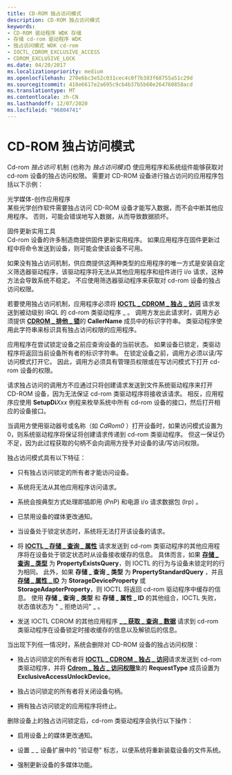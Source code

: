 ```yaml
---
title: CD-ROM 独占访问模式
description: CD-ROM 独占访问模式
keywords:
- CD-ROM 驱动程序 WDK 存储
- 存储 cd-rom 驱动程序 WDK
- 独占访问模式 WDK cd-rom
- IOCTL_CDROM_EXCLUSIVE_ACCESS
- CDROM_EXCLUSIVE_LOCK
ms.date: 04/20/2017
ms.localizationpriority: medium
ms.openlocfilehash: 270e6bc3e52c031cec4c0f7b383f68755a51c29d
ms.sourcegitcommit: 418e6617e2a695c9cb4b37b5b60e264760858acd
ms.translationtype: MT
ms.contentlocale: zh-CN
ms.lasthandoff: 12/07/2020
ms.locfileid: "96804741"
---
```

# <a name="cd-rom-exclusive-access-mode"></a>CD-ROM 独占访问模式


Cd-rom *独占访问* 机制 (也称为 *独占访问模式*) 使应用程序和系统组件能够获取对 cd-rom 设备的独占访问权限。 需要对 CD-ROM 设备进行独占访问的应用程序包括以下示例：

<span id="Optical_media-authoring_applications"></span><span id="optical_media-authoring_applications"></span><span id="OPTICAL_MEDIA-AUTHORING_APPLICATIONS"></span>光学媒体-创作应用程序  
某些光学创作软件需要独占访问 CD-ROM 设备才能写入数据，而不会中断其他应用程序。 否则，可能会错误地写入数据，从而导致数据损坏。

<span id="Firmware_update_utilities"></span><span id="firmware_update_utilities"></span><span id="FIRMWARE_UPDATE_UTILITIES"></span>固件更新实用工具  
Cd-rom 设备的许多制造商提供固件更新实用程序。 如果应用程序在固件更新过程中将命令发送到设备，则可能会使该设备不可用。

如果没有独占访问机制，供应商提供这两种类型的应用程序的唯一方式是安装自定义筛选器驱动程序，该驱动程序将无法从其他应用程序和组件进行 i/o 请求，这种方法会导致系统不稳定。 不应使用筛选器驱动程序来获取对 cd-rom 设备的独占访问权限。

若要使用独占访问机制，应用程序必须将 [**IOCTL \_ CDROM \_ 独占 \_ 访问**](/windows-hardware/drivers/ddi/ntddcdrm/ni-ntddcdrm-ioctl_cdrom_exclusive_access) 请求发送到被动级别 IRQL 的 cd-rom 类驱动程序 \_ 。 调用方发出此请求时，调用方必须提供 [**CDROM \_ 排他 \_ 锁**](/windows-hardware/drivers/ddi/ntddcdrm/ns-ntddcdrm-_cdrom_exclusive_lock)的 **CallerName** 成员中的标识字符串。 类驱动程序使用此字符串来标识具有独占访问权限的应用程序。

应用程序在尝试锁定设备之前应查询设备的当前状态。 如果设备已锁定，类驱动程序将返回当前设备所有者的标识字符串。 在锁定设备之前，调用方必须以读/写访问模式打开它。 因此，调用方必须具有管理员权限或在写访问模式下打开 cd-rom 设备的权限。

请求独占访问的调用方不应通过只将创建请求发送到文件系统驱动程序来打开 CD-ROM 设备，因为无法保证 cd-rom 类驱动程序将接收该请求。 相反，应用程序应使用 **SetupDi**_Xxx_ 例程来枚举系统中所有 cd-rom 设备的接口，然后打开相应的设备接口。

当调用方使用驱动器号或名称（如 *CdRom0* ）打开设备时，如果访问模式设置为0，则系统驱动程序将保证将创建请求传递到 cd-rom 类驱动程序。 但这一保证仍不足，因为此过程获取的句柄不会向调用方授予对设备的读/写访问权限。

独占访问模式具有以下特征：

-   只有独占访问锁定的所有者才能访问设备。

-   系统将无法从其他应用程序访问请求。

-   系统会按典型方式处理即插即用 (PnP) 和电源 i/o 请求数据包 (Irp) 。

-   已禁用设备的媒体更改通知。

-   当设备处于锁定状态时，系统将无法打开该设备的请求。

-   将 [**IOCTL \_ 存储 \_ 查询 \_ 属性**](/windows-hardware/drivers/ddi/ntddstor/ni-ntddstor-ioctl_storage_query_property) 请求发送到 cd-rom 类驱动程序的其他应用程序将在设备处于锁定状态时从设备接收缓存的信息。 具体而言，如果 [**存储 \_ 查询 \_ 类型**](/windows-hardware/drivers/ddi/ntddstor/ne-ntddstor-_storage_query_type) 为 **PropertyExistsQuery**，则 IOCTL 的行为与设备未锁定时的行为相同。 此外，如果 **存储 \_ 查询 \_ 类型** 为 **PropertyStandardQuery** ，并且 [**存储 \_ 属性 \_ ID**](/windows-hardware/drivers/ddi/ntddstor/ne-ntddstor-storage_property_id) 为 **StorageDeviceProperty** 或 **StorageAdapterProperty**，则 IOCTL 将返回 cd-rom 驱动程序中缓存的信息。 使用 **存储 \_ 查询 \_ 类型** 和 **存储 \_ 属性 \_ ID** 的其他组合，IOCTL 失败，状态值状态为 " \_ 拒绝访问" \_ 。

-   发送 IOCTL CDROM 的其他应用程序 [**\_ \_ 获取 \_ 查询 \_ 数据**](/windows-hardware/drivers/ddi/ntddcdrm/ni-ntddcdrm-ioctl_cdrom_get_inquiry_data) 请求到 cd-rom 类驱动程序在设备锁定时接收缓存的信息以及解锁后的信息。

当出现下列任一情况时，系统会删除对 CD-ROM 设备的独占访问权限：

-   独占访问锁定的所有者将 [**IOCTL \_ CDROM \_ 独占 \_ 访问**](/windows-hardware/drivers/ddi/ntddcdrm/ni-ntddcdrm-ioctl_cdrom_exclusive_access)请求发送到 cd-rom 类驱动程序，并将 [**Cdrom \_ 独占 \_ 访问权限**](/windows-hardware/drivers/ddi/ntddcdrm/ns-ntddcdrm-_cdrom_exclusive_access)集的 **RequestType** 成员设置为 **ExclusiveAccessUnlockDevice**。

-   独占访问锁定的所有者将关闭设备句柄。

-   拥有独占访问锁定的应用程序将终止。

删除设备上的独占访问锁定后，cd-rom 类驱动程序会执行以下操作：

-   启用设备上的媒体更改通知。

-   设置 \_ \_ 设备扩展中的 "验证卷" 标志，以便系统将重新装载设备的文件系统。

-   强制更新设备的多媒体功能。

 

